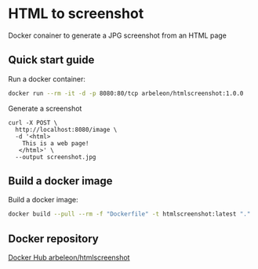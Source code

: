 # HTML to screenshot

Docker conainer to generate a JPG screenshot from an HTML page

## Quick start guide

Run a docker container:
```bash
docker run --rm -it -d -p 8080:80/tcp arbeleon/htmlscreenshot:1.0.0
```

Generate a screenshot
```
curl -X POST \
  http://localhost:8080/image \
  -d '<html>
    This is a web page!
   </html>' \
  --output screenshot.jpg
```

## Build a docker image

Build a docker image:
```bash
docker build --pull --rm -f "Dockerfile" -t htmlscreenshot:latest "."
```

## Docker repository

[Docker Hub arbeleon/htmlscreenshot](https://hub.docker.com/repository/docker/arbeleon/htmlscreenshot)




